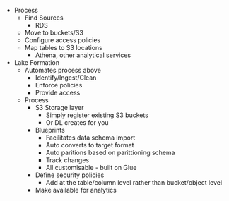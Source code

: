* Process
    * Find Sources
        * RDS
    * Move to buckets/S3
    * Configure access policies
    * Map tables to S3 locations
        * Athena, other analytical services
* Lake Formation
    * Automates process above
        * Identify/Ingest/Clean
        * Enforce policies
        * Provide access
    * Process
        * S3 Storage layer
            * Simply register existing S3 buckets
            * Or DL creates for you
        * Blueprints
            * Facilitates data schema import
            * Auto converts to target format
            * Auto paritions based on parittioning schema
            * Track changes
            * All customisable - built on Glue
        * Define security policies
            * Add at the table/column level rather than bucket/object level
        * Make available for analytics
